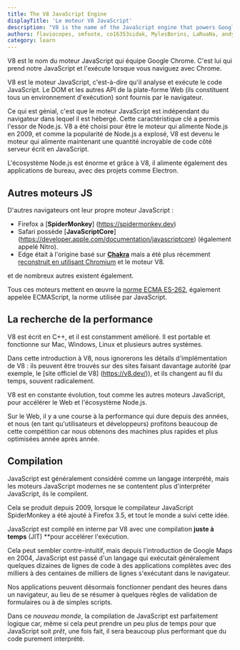 ```yaml
---
title: The V8 JavaScript Engine
displayTitle: 'Le moteur V8 JavaScript'
description: "V8 is the name of the JavaScript engine that powers Google Chrome. It's the thing that takes our JavaScript and executes it while browsing with Chrome. V8 provides the runtime environment in which JavaScript executes. The DOM and the other Web Platform APIs are provided by the browser."
authors: flaviocopes, smfoote, co16353sidak, MylesBorins, LaRuaNa, andys8, ahmadawais, karlhorky, aymen94, AugustinMauroy
category: learn
---
```


V8 est le nom du moteur JavaScript qui équipe Google Chrome. C'est lui qui prend notre JavaScript et l'exécute lorsque vous naviguez avec Chrome.

V8 est le moteur JavaScript, c'est-à-dire qu'il analyse et exécute le code JavaScript. Le DOM et les autres API de la plate-forme Web (ils constituent tous un environnement d'exécution) sont fournis par le navigateur.

Ce qui est génial, c'est que le moteur JavaScript est indépendant du navigateur dans lequel il est hébergé. Cette caractéristique clé a permis l'essor de Node.js. V8 a été choisi pour être le moteur qui alimente Node.js en 2009, et comme la popularité de Node.js a explosé, V8 est devenu le moteur qui alimente maintenant une quantité incroyable de code côté serveur écrit en JavaScript.

L'écosystème Node.js est énorme et grâce à V8, il alimente également des applications de bureau, avec des projets comme Electron.

## Autres moteurs JS

D'autres navigateurs ont leur propre moteur JavaScript :

* Firefox a [**SpiderMonkey**] (https://spidermonkey.dev)
* Safari possède [**JavaScriptCore**] (https://developer.apple.com/documentation/javascriptcore) (également appelé Nitro).
* Edge était à l'origine basé sur [**Chakra**](https://github.com/Microsoft/ChakraCore) mais a été plus récemment [reconstruit en utilisant Chromium](https://support.microsoft.com/en-us/help/4501095/download-the-new-microsoft-edge-based-on-chromium) et le moteur V8.

et de nombreux autres existent également.

Tous ces moteurs mettent en œuvre la [norme ECMA ES-262](https://www.ecma-international.org/publications/standards/Ecma-262.htm), également appelée ECMAScript, la norme utilisée par JavaScript.

## La recherche de la performance

V8 est écrit en C++, et il est constamment amélioré. Il est portable et fonctionne sur Mac, Windows, Linux et plusieurs autres systèmes.

Dans cette introduction à V8, nous ignorerons les détails d'implémentation de V8 : ils peuvent être trouvés sur des sites faisant davantage autorité (par exemple, le [site officiel de V8] (https://v8.dev/)), et ils changent au fil du temps, souvent radicalement.

V8 est en constante évolution, tout comme les autres moteurs JavaScript, pour accélérer le Web et l'écosystème Node.js.

Sur le Web, il y a une course à la performance qui dure depuis des années, et nous (en tant qu'utilisateurs et développeurs) profitons beaucoup de cette compétition car nous obtenons des machines plus rapides et plus optimisées année après année.

## Compilation

JavaScript est généralement considéré comme un langage interprété, mais les moteurs JavaScript modernes ne se contentent plus d'interpréter JavaScript, ils le compilent.

Cela se produit depuis 2009, lorsque le compilateur JavaScript SpiderMonkey a été ajouté à Firefox 3.5, et tout le monde a suivi cette idée.

JavaScript est compilé en interne par V8 avec une compilation **juste à temps** (JIT) **pour accélérer l'exécution.

Cela peut sembler contre-intuitif, mais depuis l'introduction de Google Maps en 2004, JavaScript est passé d'un langage qui exécutait généralement quelques dizaines de lignes de code à des applications complètes avec des milliers à des centaines de milliers de lignes s'exécutant dans le navigateur.

Nos applications peuvent désormais fonctionner pendant des heures dans un navigateur, au lieu de se résumer à quelques règles de validation de formulaires ou à de simples scripts.

Dans ce _nouveau monde_, la compilation de JavaScript est parfaitement logique car, même si cela peut prendre un peu plus de temps pour que JavaScript soit _prêt_, une fois fait, il sera beaucoup plus performant que du code purement interprété.
